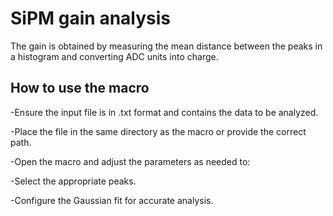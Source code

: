 # SiPM gain analysis

The gain is obtained by measuring the mean distance between the peaks in a histogram and converting ADC units into charge.

## How to use the macro

-Ensure the input file is in .txt format and contains the data to be analyzed.

-Place the file in the same directory as the macro or provide the correct path.

-Open the macro and adjust the parameters as needed to:

  -Select the appropriate peaks.
  
  -Configure the Gaussian fit for accurate analysis.
